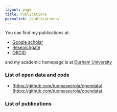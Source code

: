 ```yaml
---
layout: page
title: Publications
permalink: /publications/
---
```


You can find my publications at:

* [Google scholar](https://scholar.google.com/citations?user=K-odYUYAAAAJ&hl=en)
* [Researchgate](https://www.researchgate.net/profile/Tuomas_Eerola)
* [ORCID](https://orcid.org/0000-0002-2896-929X)

and my academic homepage is at [Durham University](https://www.durham.ac.uk/staff/tuomas-eerola/)

### List of open data and code

* [https://github.com/tuomaseerola/opendata](https://github.com/tuomaseerola/opendata)

### List of publications

<script src="https://bibbase.org/show?bib=https%3A%2F%2Ftuomaseerola.github.io%2FEerola.bib&commas=true&jsonp=1"></script>
